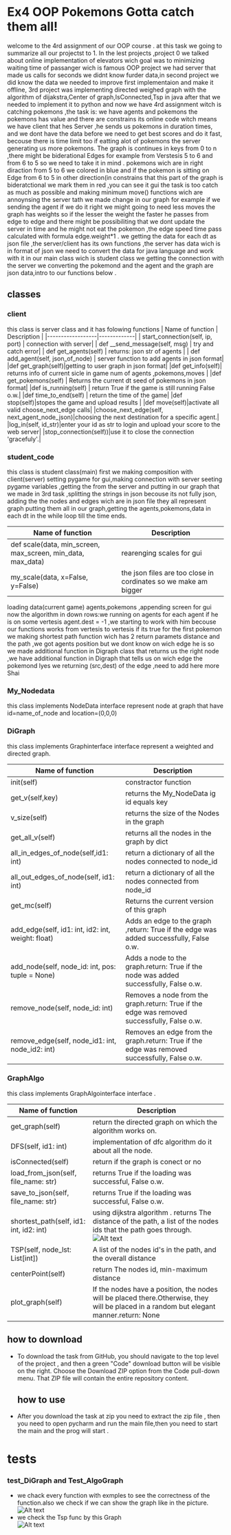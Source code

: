 # Ex4 OOP Pokemons Gotta catch them all!
welcome to the 4rd assignment of our OOP course .
at this task we going to summarize all our projectst 
to 1. In the lest projects ,project 0 we talked about 
online implementation of elevators wich goal was to minimizing 
waiting time of passanger wich is famous OOP project we had server
that made us calls for seconds we didnt know furder data,in second 
project we did know the data we needed to improve first implementaion and make it offline,
3rd  project was implementing directed weighed graph with the algorithm
of dijakstra,Center of graph,IsConnected,Tsp in java after that 
we needed to implement it to python and now we have 4rd assignment 
witch is catching pokemons ,the task is: we have agents and pokemons 
the pokemons has value and there are constrains its online code witch means
we have client that hes Server ,he sends us pokemons in duration times,
and we dont have the data before we need to get best scores and do it fast,
becouse there is time limit too if eatting alot of pokemons the server generating
us more pokemons. 
The graph is continues in keys from 0 to n ,there might be biderational Edges for example
from Verstesis 5 to 6 and from 6 to 5 so we need to take it in mind .
pokemons wich are in right diraction from 5 to 6 we colored in blue and if the pokemon 
is sitting on Edge from 6 to 5 in other direction(in constrains that this part of the graph 
is bideratctional we mark them in red ,you can see it gui the task is too catch as much as possible
and making minimum move() functions wich are annoynsing the server tath we made change in our graph
for example if we sending the agent if we do it right we might going to need less moves
the graph has weights so if the lesser the weight the faster he passes from edge to edge
and there might be possibiliting that we dont update the server in time and he might not 
eat the pokemon ,the edge speed time pass calculated with formula edge.weight*1 .
we getting the data for each dt as json file ,the server/client has its own functions
,the server has data wich is in format of json we need to convert the data for java language
and work with it in our main class wich is student class we getting the connection with the server
we converting the pokemond and the agent and the graph are json data,intro to our functions below .


## classes 

### client <br />
  this class is server class and it has folowing functions
  | Name of function | Description |
  |------------------|-------------|
  | start_connection(self, ip, port)  | connection with server|
  | def __send_message(self, msg)  | try and catch error|
  | def get_agents(self)  | returns: json str of agents |
  | def add_agent(self, json_of_node)  | server function to add agents in json format|
  |def get_graph(self)|getting to user graph in json format|
  |def get_info(self)| returns info of current sicle in  game num of agents ,pokemons,moves |
  |def get_pokemons(self) | Returns the current dt seed of pokemons in json format|
  |def is_running(self) | return True if the game is still running False o.w.|
  |def time_to_end(self) |  return the time of the game|
  |def stop(self)|stopes the game and upload results |
  |def move(self)|activate all valid choose_next_edge calls|
  |choose_next_edge(self, next_agent_node_json)|choosing the next destination for a specific agent.|
  |log_in(self, id_str)|enter your id as str to login and upload your score to the web server|
  |stop_connection(self))|use it to close the connection 'gracefuly'.|
  
### student_code <br />
  this class is student class(main) first we making composition with
  client(server) setting pygame for gui,making connection with server
  seeting pygame variables ,getting the from the server and putting in our graph 
  that we made in 3rd task ,splitting the strings in json becouse its not fully json,
  adding the the nodes and edges wich are in json file they all represent graph putting them all
  in our graph,getting the agents,pokemons,data  in each dt in the while loop till the time ends.
  
  
  | Name of function | Description |
  |------------------|-------------|
  | def scale(data, min_screen, max_screen, min_data, max_data)  | rearenging scales for gui|
  | my_scale(data, x=False, y=False)  | the json files are too close in cordinates so we make am bigger|
  loading data(current game) agents,pokemons ,appending screen for gui
  now the algorithm in down rows:we running on agents for each agent if he 
  is on some vertesis agent.dest = -1 ,we starting to work with him
  becouse our functions works from vertesis to vertesis if its true 
  for the first pokemon we making shortest path function 
  wich has 2 return paramets distance and the path ,we got agents position
  but we dont know on wich edge he is so we made additional function in 
  Digraph class that returns us the right node ,we have additional function
  in Digraph that tells us on wich edge the pokemond lyes we returning 
  (src,dest) of the edge ,need to add here more Shai
  
### My_Nodedata <br />
  this class implements NodeData interface represent node at graph
  that have id=name_of_node and location=(0,0,0) 
  
 
### DiGraph  <br />
  this class implements Graphinterface interface represent a weighted
  and directed graph.

  | Name of function | Description |
  |------------------|-------------|
  | init(self)       | constractor function|
  | get_v(self,key)  | returns the My_NodeData ig id equals key |
  | v_size(self)     | returns the size of the Nodes in the graph |
  | get_all_v(self)  | returns all the nodes in the graph by dict|
  | all_in_edges_of_node(self,id1: int)|return a dictionary of all the nodes connected to node_id|
  |all_out_edges_of_node(self, id1: int)| return a dictionary of all the nodes connected from node_id|
  |get_mc(self) | Returns the current version of this graph|
  |add_edge(self, id1: int, id2: int, weight: float) | Adds an edge to the graph ,return: True if the edge was added successfully, False o.w.|
  | add_node(self, node_id: int, pos: tuple = None) |   Adds a node to the graph.return: True if the node was added successfully, False o.w.|
  |remove_node(self, node_id: int)| Removes a node from the graph.return: True if the edge was removed successfully, False o.w.|
  |remove_edge(self, node_id1: int, node_id2: int)|Removes an edge from the graph.return: True if the edge was removed successfully, False o.w.|
  
### GraphAlgo  <br />
  this class implements GraphAlgointerface interface .<br />

 | Name of function | Description |
 |------------------|-------------|
 | get_graph(self)       | return the directed graph on which the algorithm works on. |
 |  DFS(self, id1: int)     | implementation of dfc algorithm do it about all the node. | 
 |  isConnected(self) | return if the graph is conect or no |
 | load_from_json(self, file_name: str)      | returns True if the loading was successful, False o.w. |
 |  save_to_json(self, file_name: str)      |  returns True if the loading was successful, False o.w. |
 |   shortest_path(self, id1: int, id2: int)       | using dijkstra algorithm . returns The distance of the path, a list of the nodes ids that the path goes through.   ![Alt text](https://github.com/shaimoo/OOP/blob/main/picture/dijkstra.jpeg "jijkstra") |
 | TSP(self, node_lst: List[int])     |  A list of the nodes id's in the path, and the overall distance |
 |  centerPoint(self)    | return The nodes id, min-maximum distance | 
 |  plot_graph(self)     |  If the nodes have a position, the nodes will be placed there.Otherwise, they will be placed in a random but elegant manner.return: None |
        

  ## how to download  <br />
- To download the task from GitHub, you should navigate to the top level of the project , and then a green "Code" download button will be visible on the right.
   Choose the Download ZIP option from the Code pull-down menu. That ZIP file will contain the entire repository content.
  ## how to use  <br />
- After you download the task at zip you need to extract  the zip file , then you need 
  to open pycharm and run the main file,then you need to start the main and the prog will start . 

 # tests <br />
 ### test_DiGraph and Test_AlgoGraph <br />
- we chack every function with exmples to see the correctness of the function.also we check if we can show the graph like in the picture. <br />
  ![Alt text](https://github.com/shaimoo/OOP/blob/main/picture/graph.png "test")  <br />
- we check the Tsp func by this Graph  <br />
![Alt text](https://github.com/shaimoo/OOP/blob/main/picture/tsp.jpeg "jijkstra") 
